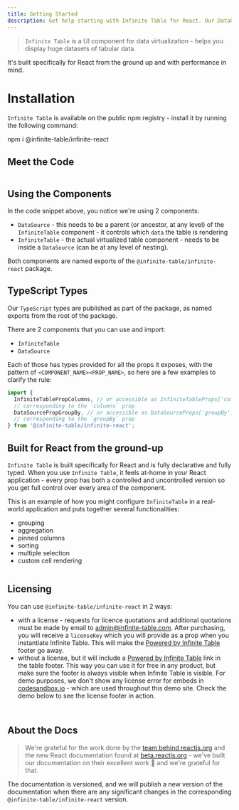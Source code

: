 ```yaml
---
title: Getting Started
description: Get help starting with Infinite Table for React. Our DataGrid component helps with sorting, filtering, row/column grouping, pivoting, aggregations ...
---
```


> `Infinite Table` is a UI component for data virtualization - helps you display huge datasets of tabular data.

It's built specifically for React from the ground up and with performance in mind.

# Installation

`Infinite Table` is available on the public npm registry - install it by running the following command:

<TerminalBlock>
npm i @infinite-table/infinite-react
</TerminalBlock>

## Meet the Code

<Sandpack>

```ts file=meet-the-code.page.tsx

```

</Sandpack>

## Using the Components

In the code snippet above, you notice we're using 2 components:

- `DataSource` - this needs to be a parent (or ancestor, at any level) of the `InfiniteTable` component - it controls which `data` the table is rendering
- `InfiniteTable` - the actual virtualized table component - needs to be inside a `DataSource` (can be at any level of nesting).

Both components are named exports of the `@infinite-table/infinite-react` package.

## TypeScript Types

Our `TypeScript` types are published as part of the package, as named exports from the root of the package.

There are 2 components that you can use and import:

- `InfiniteTable`
- `DataSource`

Each of those has types provided for all the props it exposes, with the pattern of `<COMPONENT_NAME><PROP_NAME>`, so here are a few examples to clarify the rule:

```ts
import {
  InfiniteTablePropColumns, // or accessible as InfiniteTableProps['columns']
  // corresponding to the `columns` prop
  DataSourcePropGroupBy, // or accessible as DataSourceProps['groupBy']
  // corresponding to the `groupBy` prop
} from '@infinite-table/infinite-react';
```

## Built for React from the ground-up

`Infinite Table` is built specifically for React and is fully declarative and fully typed. When you use `Infinite Table`, it feels at-home in your React application - every prop has both a controlled and uncontrolled version so you get full control over every area of the component.


<Sandpack>

<Description>

This is an example of how you might configure `InfiniteTable` in a real-world application and puts together several functionalities:
 * grouping
 * aggregation
 * pinned columns
 * sorting
 * multiple selection
 * custom cell rendering
 
</Description>

```ts file=full-demo.page.tsx

```

</Sandpack>


## Licensing

You can use `@infinite-table/infinite-react` in 2 ways:

- with a license - requests for licence quotations and additional quotations must be made by email to admin@infinite-table.com. After purchasing, you will receive a `licenseKey` which you will provide as a prop when you instantiate Infinite Table. This will make the [Powered by Infinite Table](infinite-table.com) footer go away.
- without a license, but it will include a [Powered by Infinite Table](infinite-table.com) link in the table footer. This way you can use it for free in any product, but make sure the footer is always visible when Infinite Table is visible. For demo purposes, we don't show any license error for embeds in [codesandbox.io](https://codesandbox.io) - which are used throughout this demo site. Check the demo below to see the license footer in action.

<Sandpack title="Invalid License Demo">

```ts file=invalid-license.page.tsx

```

```ts file=data.tsx

```

</Sandpack>

## About the Docs

> We're grateful for the work done by the [team behind reactjs.org](https://github.com/reactjs/reactjs.org) and the new React documentation found at [beta.reactjs.org](https://beta.reactjs.org/) - we've built our documentation on their excellent work 🙏 and we're grateful for that.

The documentation is versioned, and we will publish a new version of the documentation when there are any significant changes in the corresponding `@infinite-table/infinite-react` version.
